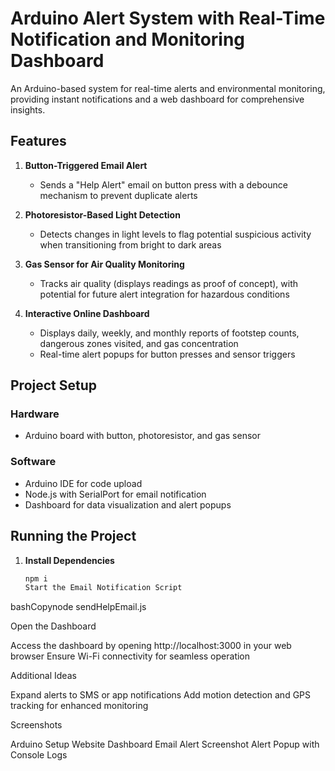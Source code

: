 # Arduino Alert System with Real-Time Notification and Monitoring Dashboard

An Arduino-based system for real-time alerts and environmental monitoring, providing instant notifications and a web dashboard for comprehensive insights.

## Features

1. **Button-Triggered Email Alert**  
   - Sends a "Help Alert" email on button press with a debounce mechanism to prevent duplicate alerts

2. **Photoresistor-Based Light Detection**  
   - Detects changes in light levels to flag potential suspicious activity when transitioning from bright to dark areas

3. **Gas Sensor for Air Quality Monitoring**  
   - Tracks air quality (displays readings as proof of concept), with potential for future alert integration for hazardous conditions

4. **Interactive Online Dashboard**  
   - Displays daily, weekly, and monthly reports of footstep counts, dangerous zones visited, and gas concentration
   - Real-time alert popups for button presses and sensor triggers

## Project Setup

### Hardware
- Arduino board with button, photoresistor, and gas sensor

### Software
- Arduino IDE for code upload
- Node.js with SerialPort for email notification
- Dashboard for data visualization and alert popups

## Running the Project

1. **Install Dependencies**
   ```bash
   npm i
   Start the Email Notification Script
bashCopynode sendHelpEmail.js

Open the Dashboard

Access the dashboard by opening http://localhost:3000 in your web browser 
Ensure Wi-Fi connectivity for seamless operation



Additional Ideas

Expand alerts to SMS or app notifications 
Add motion detection and GPS tracking for enhanced monitoring 

Screenshots

Arduino Setup 
Website Dashboard 
Email Alert Screenshot 
Alert Popup with Console Logs 
